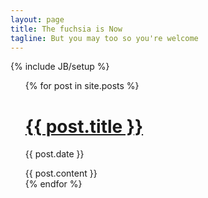 ```yaml
---
layout: page
title: The fuchsia is Now
tagline: But you may too so you're welcome
---
```

{% include JB/setup %}

<ul>
  {% for post in site.posts %}
    <h1><a href="{{ post.url }}">{{ post.title }}</a></h1>
    <p class="author">
      <span class="date">{{ post.date }}</span>
      </p>
    <div class="content">
      {{ post.content }}
    </div>
  {% endfor %}

  <!-- Pagination links -->
<!-- <div class="pagination">
  {% if paginator.previous_page %}
    <a href="/page{{ paginator.previous_page }}" class="previous">Previous</a>
  {% else %}
    <span class="previous">Previous</span>
  {% endif %}
  <span class="page_number ">Page: {{ paginator.page }} of {{ paginator.total_pages }}</span>
  {% if paginator.next_page %}
    <a href="/page{{ paginator.next_page }}" class="next">Next</a>
  {% else %}
    <span class="next ">Next</span>
  {% endif %}
</div> -->
</ul>

<!-- Read [Jekyll Quick Start](http://jekyllbootstrap.com/usage/jekyll-quick-start.html)

Complete usage and documentation available at: [Jekyll Bootstrap](http://jekyllbootstrap.com) -->

<!-- ## Update Author Attributes

In `_config.yml` remember to specify your own data:
    
    title : My Blog =)
    
    author :
      name : Name Lastname
      email : blah@email.test
      github : username
      twitter : username

The theme should reference these variables whenever needed.
    
## Sample Posts

This blog contains sample posts which help stage pages and blog data.
When you don't need the samples anymore just delete the `_posts/core-samples` folder.

    $ rm -rf _posts/core-samples

Here's a sample "posts list". -->

<!-- <ul class="posts">
  {% for post in site.posts %}
    <li><span>{{ post.date | date_to_string }}</span> &raquo; <a href="{{ BASE_PATH }}{{ post.url }}">{{ post.title }}</a></li>
  {% endfor %}
</ul>
 -->
<!-- ## To-Do

This theme is still unfinished. If you'd like to be added as a contributor, [please fork](http://github.com/plusjade/jekyll-bootstrap)!
We need to clean up the themes, make theme usage guides with theme-specific markup examples.

 -->
